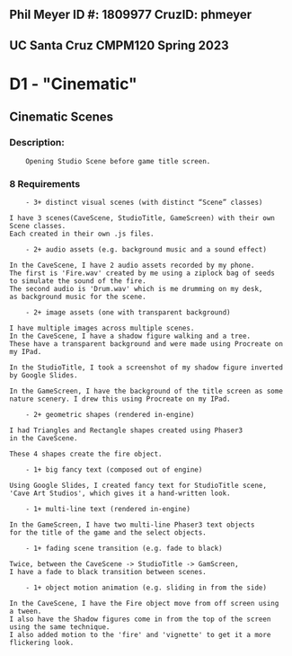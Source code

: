 ## Phil Meyer ID #: 1809977 CruzID: phmeyer

## UC Santa Cruz CMPM120 Spring 2023
# D1 - "Cinematic"

##	Cinematic Scenes

###    Description: 
        Opening Studio Scene before game title screen.

###    8 Requirements 
		- 3+ distinct visual scenes (with distinct “Scene” classes)
	
	I have 3 scenes(CaveScene, StudioTitle, GameScreen) with their own Scene classes.
	Each created in their own .js files.
	
		- 2+ audio assets (e.g. background music and a sound effect)
	
	In the CaveScene, I have 2 audio assets recorded by my phone.
	The first is 'Fire.wav' created by me using a ziplock bag of seeds
	to simulate the sound of the fire.
	The second audio is 'Drum.wav' which is me drumming on my desk,
	as background music for the scene.
	
		- 2+ image assets (one with transparent background)
		
	I have multiple images across multiple scenes.
	In the CaveScene, I have a shadow figure walking and a tree.
	These have a transparent background and were made using Procreate on my IPad.
	
	In the StudioTitle, I took a screenshot of my shadow figure inverted by Google Slides.
	
	In the GameScreen, I have the background of the title screen as some
	nature scenery. I drew this using Procreate on my IPad.
		
		- 2+ geometric shapes (rendered in-engine)
	
	I had Triangles and Rectangle shapes created using Phaser3
	in the CaveScene. 
	
	These 4 shapes create the fire object.
	
		- 1+ big fancy text (composed out of engine)
		
	Using Google Slides, I created fancy text for StudioTitle scene,
	'Cave Art Studios', which gives it a hand-written look.
		
		- 1+ multi-line text (rendered in-engine)
		
	In the GameScreen, I have two multi-line Phaser3 text objects
	for the title of the game and the select objects.
	
		- 1+ fading scene transition (e.g. fade to black)
		
	Twice, between the CaveScene -> StudioTitle -> GamScreen,
	I have a fade to black transition between scenes.
		
		- 1+ object motion animation (e.g. sliding in from the side)
		
	In the CaveScene, I have the Fire object move from off screen using
	a tween.
	I also have the Shadow figures come in from the top of the screen
	using the same technique.
	I also added motion to the 'fire' and 'vignette' to get it a more
	flickering look.
